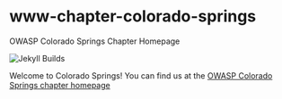 # www-chapter-colorado-springs

OWASP Colorado Springs Chapter Homepage

![Jekyll Builds](https://github.com/github/docs/actions/workflows/jekyll.yml/badge.svg)

Welcome to Colorado Springs! You can find us at the [OWASP Colorado Springs chapter homepage](https://owasp.org/www-chapter-colorado-springs/)
